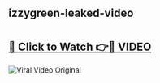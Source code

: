 ## izzygreen-leaked-video 

# <h2><a href="http://freeplayer.one?title=izzygreen-leaked-video&ref=21J">🔗 Click to Watch 👉🔴 VIDEO</a></h2>

<a href="http://freeplayer.one?title=izzygreen-leaked-video&ref=21J" rel="nofollow" data-target="animated-image.originalLink"><img src="https://i.ibb.co.com/xMMVF88/686577567.gif" alt="Viral Video Original" style="max-width: 100%; display: inline-block;" data-target="animated-image.originalImage"></a>

